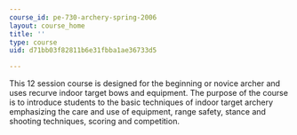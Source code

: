 ```yaml
---
course_id: pe-730-archery-spring-2006
layout: course_home
title: ''
type: course
uid: d71bb03f82811b6e31fbba1ae36733d5

---
```

This 12 session course is designed for the beginning or novice archer and uses recurve indoor target bows and equipment. The purpose of the course is to introduce students to the basic techniques of indoor target archery emphasizing the care and use of equipment, range safety, stance and shooting techniques, scoring and competition.
